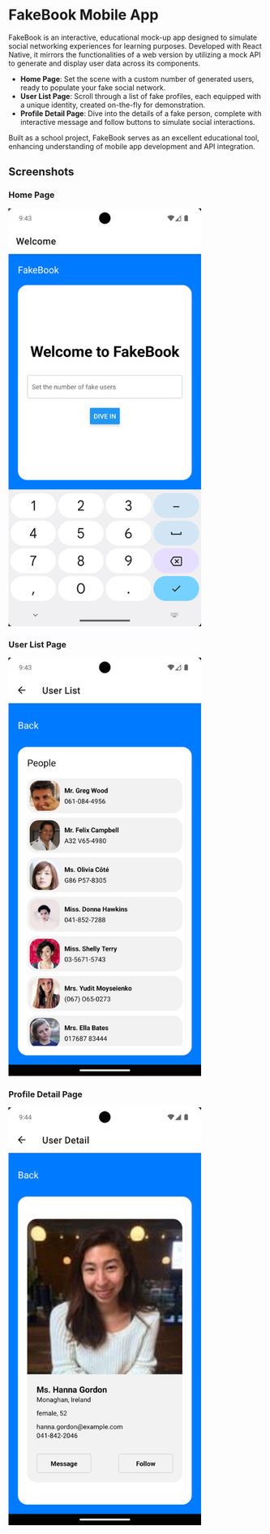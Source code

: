 # FakeBook Mobile App

FakeBook is an interactive, educational mock-up app designed to simulate social networking experiences for learning purposes. Developed with React Native, it mirrors the functionalities of a web version by utilizing a mock API to generate and display user data across its components.

- **Home Page**: Set the scene with a custom number of generated users, ready to populate your fake social network.
- **User List Page**: Scroll through a list of fake profiles, each equipped with a unique identity, created on-the-fly for demonstration.
- **Profile Detail Page**: Dive into the details of a fake person, complete with interactive message and follow buttons to simulate social interactions.

Built as a school project, FakeBook serves as an excellent educational tool, enhancing understanding of mobile app development and API integration.

## Screenshots

### Home Page
<img src="Screen1.png" alt="Home Page" width="380"/>

### User List Page
<img src="Screen2.png" alt="User List Page" width="380"/>

### Profile Detail Page
<img src="Screen3.png" alt="Profile Detail Page" width="380"/>